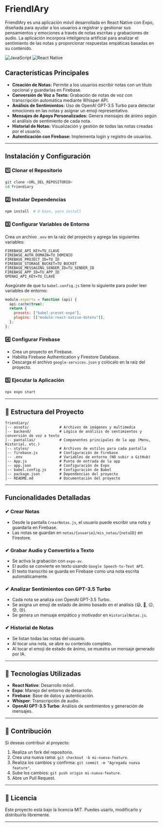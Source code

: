 # FriendIAry

FriendIAry es una aplicación móvil desarrollada en React Native con Expo, diseñada para ayudar a los usuarios a registrar y gestionar sus pensamientos y emociones a través de notas escritas y grabaciones de audio. La aplicación incorpora inteligencia artificial para analizar el sentimiento de las notas y proporcionar respuestas empáticas basadas en su contenido.

![JavaScript](https://img.shields.io/badge/JavaScript-ES6-yellow?style=for-the-badge&logo=javascript)
![React Native](https://img.shields.io/badge/React%20Native-0.72-blue?style=for-the-badge&logo=react)
## Características Principales

- **Creación de Notas:** Permite a los usuarios escribir notas con un título opcional y guardarlas en Firebase.
- **Conversión de Voz a Texto:** Grabación de notas de voz con transcripción automática mediante Whisper API.
- **Análisis de Sentimientos:** Uso de OpenAI GPT-3.5 Turbo para detectar emociones en las notas y asignar un emoji representativo.
- **Mensajes de Apoyo Personalizados:** Genera mensajes de ánimo según el análisis de sentimiento de cada nota.
- **Historial de Notas:** Visualización y gestión de todas las notas creadas por el usuario.
- **Autenticación con Firebase:** Implementa login y registro de usuarios.

---

## Instalación y Configuración

### 1️⃣ Clonar el Repositorio
```bash
git clone <URL_DEL_REPOSITORIO>
cd friendiary
```

### 2️⃣ Instalar Dependencias
```bash
npm install  # O bien, yarn install
```

### 3️⃣ Configurar Variables de Entorno
Crea un archivo `.env` en la raíz del proyecto y agrega las siguientes variables:
```env
FIREBASE_API_KEY=TU_CLAVE
FIREBASE_AUTH_DOMAIN=TU_DOMINIO
FIREBASE_PROJECT_ID=TU_ID
FIREBASE_STORAGE_BUCKET=TU_BUCKET
FIREBASE_MESSAGING_SENDER_ID=TU_SENDER_ID
FIREBASE_APP_ID=TU_APP_ID
OPENAI_API_KEY=TU_CLAVE
```
Asegúrate de que tu `babel.config.js` tiene lo siguiente para poder leer variables de entorno:
```js
module.exports = function (api) {
  api.cache(true);
  return {
    presets: ["babel-preset-expo"],
    plugins: [["module:react-native-dotenv"]],
  };
};
```

### 4️⃣ Configurar Firebase
- Crea un proyecto en Firebase.
- Habilita Firebase Authentication y Firestore Database.
- Descarga el archivo `google-services.json` y colócalo en la raíz del proyecto.

### 5️⃣ Ejecutar la Aplicación
```bash
npx expo start
```

---

## 📂 Estructura del Proyecto
```
friendiary/
│-- assets/              # Archivos de imágenes y multimedia
│-- backend/             # Lógica de análisis de sentimientos y conversión de voz a texto
│-- pantallas/           # Componentes principales de la app (Menu, Historial, etc.)
│-- styles/              # Archivos de estilos para cada pantalla
│-- firebase.js          # Configuración de Firebase
│-- .env                 # Variables de entorno (NO subir a GitHub)
│-- App.js               # Punto de entrada de la app
│-- app.json             # Configuración de Expo
│-- babel.config.js      # Configuración de Babel
│-- package.json         # Dependencias del proyecto
│-- README.md            # Documentación del proyecto
```

---

##  Funcionalidades Detalladas

### ✔ Crear Notas
- Desde la pantalla `CrearNotas.js`, el usuario puede escribir una nota y guardarla en Firebase.
- Las notas se guardan en `notas/{usuario}/mis_notas/{notaID}` en Firestore.

### ✔ Grabar Audio y Convertirlo a Texto
- Se activa la grabación con `expo-av`.
- El audio se convierte en texto usando `Google Speech-to-Text API`.
- El texto transcrito se guarda en Firebase como una nota escrita automáticamente.

### ✔ Analizar Sentimientos con GPT-3.5 Turbo
- Cada nota se analiza con OpenAI GPT-3.5 Turbo.
- Se asigna un emoji de estado de ánimo basado en el análisis (😃, 🙂, 😐, 😟, 😢).
- Se genera un mensaje empático y motivador en `HistorialNotas.js`.

### ✔ Historial de Notas
- Se listan todas las notas del usuario.
- Al tocar una nota, se abre su contenido completo.
- Al tocar el emoji de estado de ánimo, se muestra un mensaje generado por IA.

---

## 🔧 Tecnologías Utilizadas

- **React Native**: Desarrollo móvil.
- **Expo**: Manejo del entorno de desarrollo.
- **Firebase**: Base de datos y autenticación.
- **Whisper**: Transcripción de audio.
- **OpenAI GPT-3.5 Turbo**: Análisis de sentimientos y generación de mensajes.

---

## 🤝 Contribución
Si deseas contribuir al proyecto:
1. Realiza un fork del repositorio.
2. Crea una nueva rama: `git checkout -b mi-nueva-feature`.
3. Realiza los cambios y confirma: `git commit -m "Agregada nueva feature"`.
4. Sube los cambios: `git push origin mi-nueva-feature`.
5. Abre un Pull Request.

---

## 📜 Licencia
Este proyecto está bajo la licencia MIT. Puedes usarlo, modificarlo y distribuirlo libremente.

---


